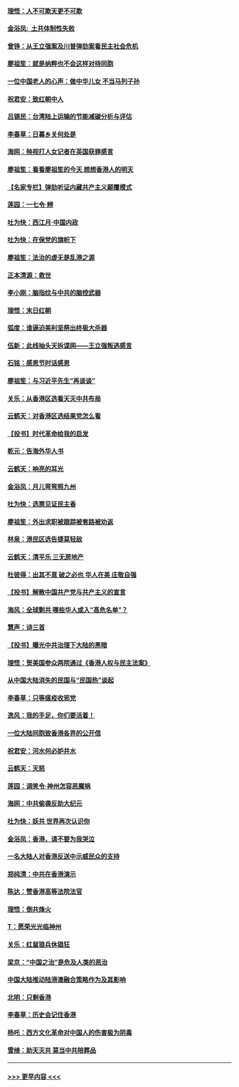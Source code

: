 #### [理悟：人不可欺天更不可欺](../pages/nsc993/n11699657.md?t=12041811) 
#### [金浴凤:  土共体制性失败](../pages/nsc993/n11699361.md?t=12041811) 
#### [曾铮：从王立强案及川普弹劾案看民主社会危机](../pages/nsc993/n11699318.md?t=12041811) 
#### [廖祖笙：就是纳粹也不会这样对待同胞](../pages/nsc993/n11697658.md?t=12041811) 
#### [一位中国老人的心声：做中华儿女 不当马列子孙](../pages/nsc993/n11697525.md?t=12041811) 
#### [祝君安：致红朝中人](../pages/nsc993/n11697518.md?t=12041811) 
#### [吕锡民：台湾陆上运输的节能减碳分析与评估](../pages/nsc993/n11694983.md?t=12041811) 
#### [李春草：日暮乡关何处是](../pages/nsc993/n11694805.md?t=12041811) 
#### [海网：殃视打人女记者在英国获罪感言](../pages/nsc993/n11693832.md?t=12041811) 
#### [廖祖笙：看看廖祖笙的今天 想想香港人的明天](../pages/nsc993/n11693707.md?t=12041811) 
#### [【名家专栏】弹劾听证内藏共产主义颠覆模式](../pages/nsc993/n11693563.md?t=12041811) 
#### [莲园：一七令‧辨](../pages/nsc993/n11692558.md?t=12041811) 
#### [吐为快：西江月·中国内政](../pages/nsc993/n11692071.md?t=12041811) 
#### [吐为快：在保党的旗帜下](../pages/nsc993/n11691188.md?t=12041811) 
#### [廖祖笙：法治的虚无是乱港之源](../pages/nsc993/n11690605.md?t=12041811) 
#### [正本清源：救世](../pages/nsc993/n11689134.md?t=12041811) 
#### [李小刚：脑指纹与中共的脑控武器](../pages/nsc993/n11688900.md?t=12041811) 
#### [理悟：末日红朝](../pages/nsc993/n11688829.md?t=12041811) 
#### [弧度：谁逼迫美利坚祭出终极大杀器](../pages/nsc993/n11688735.md?t=12041811) 
#### [伍新：此线抽头天拆谍网——王立强叛逃感言](../pages/nsc993/n11687981.md?t=12041811) 
#### [石铭：感恩节时话感恩](../pages/nsc993/n11687568.md?t=12041811) 
#### [廖祖笙：与习近平先生“再谈谈”](../pages/nsc993/n11687005.md?t=12041811) 
#### [关乐：从香港区选看天灭中共布局](../pages/nsc993/n11686647.md?t=12041811) 
#### [云鹤天：对香港区选结果党怎么看](../pages/nsc993/n11686216.md?t=12041811) 
#### [【投书】时代革命给我的启发](../pages/nsc993/n11684287.md?t=12041811) 
#### [乾元：告海外华人书](../pages/nsc993/n11684044.md?t=12041811) 
#### [云鹤天：响亮的耳光](../pages/nsc993/n11684254.md?t=12041811) 
#### [金浴凤：月儿弯弯照九州](../pages/nsc993/n11684231.md?t=12041811) 
#### [吐为快：选票见证民主香](../pages/nsc993/n11684206.md?t=12041811) 
#### [廖祖笙：外出求职被跟踪被套路被劝返](../pages/nsc993/n11683874.md?t=12041811) 
#### [林泉：港民区选告捷莫轻敌](../pages/nsc993/n11683930.md?t=12041811) 
#### [云鹤天：清平乐 三无房地产](../pages/nsc993/n11681521.md?t=12041811) 
#### [杜彼得：出其不意 破之必也 华人在美 庄敬自强](../pages/nsc993/n11679554.md?t=12041811) 
#### [【投书】解散中国共产党与共产主义的宣言](../pages/nsc993/n11679177.md?t=12041811) 
#### [海风：全球剿共 哪些华人或入“高危名单”？](../pages/nsc993/n11678617.md?t=12041811) 
#### [慧声：诗三首](../pages/nsc993/n11678848.md?t=12041811) 
#### [【投书】曝光中共治理下大陆的黑暗](../pages/nsc993/n11678674.md?t=12041811) 
#### [理悟：贺美国参众两院通过《香港人权与民主法案》](../pages/nsc993/n11678104.md?t=12041811) 
#### [从中国大陆消失的民国与“民国热”谈起](../pages/nsc993/n11678075.md?t=12041811) 
#### [李春草：只等瘟疫收邪党](../pages/nsc993/n11677308.md?t=12041811) 
#### [逸风：我的手足，你们要活着！](../pages/nsc993/n11676352.md?t=12041811) 
#### [一位大陆同胞致香港各界的公开信](../pages/nsc993/n11675761.md?t=12041811) 
#### [祝君安：河水何必妒井水](../pages/nsc993/n11675746.md?t=12041811) 
#### [云鹤天：天怒](../pages/nsc993/n11675718.md?t=12041811) 
#### [莲园：调笑令‧神州怎容恶魔祸](../pages/nsc993/n11675648.md?t=12041811) 
#### [海网：中共偷袭反助大纪元](../pages/nsc993/n11673515.md?t=12041811) 
#### [吐为快：妖共 世界再次认识你](../pages/nsc993/n11673506.md?t=12041811) 
#### [金浴凤：香港，请不要为我哭泣](../pages/nsc993/n11673248.md?t=12041811) 
#### [一名大陆人对香港反送中示威民众的支持](../pages/nsc993/n11672615.md?t=12041811) 
#### [郑纯清：中共在香港演示](../pages/nsc993/n11670539.md?t=12041811) 
#### [陈达：赞香港高等法院法官](../pages/nsc993/n11669542.md?t=12041811) 
#### [理悟：倒共烽火](../pages/nsc993/n11668844.md?t=12041811) 
#### [T：愿荣光光临神州](../pages/nsc993/n11668421.md?t=12041811) 
#### [关乐：红鼠狼兵休猖狂](../pages/nsc993/n11668378.md?t=12041811) 
#### [梁京：“中国之治”是危及人类的恶治](../pages/nsc993/n11668328.md?t=12041811) 
#### [中国大陆推动陆港澳融合策略作为及其影响](../pages/nsc993/n11668157.md?t=12041811) 
#### [北明：只剩香港](../pages/nsc993/n11668002.md?t=12041811) 
#### [李春草：历史会记住香港](../pages/nsc993/n11667927.md?t=12041811) 
#### [杨吒：西方文化革命对中国人的伤害极为阴毒](../pages/nsc993/n11664521.md?t=12041811) 
#### [雪绮：助天灭共 莫当中共陪葬品](../pages/nsc993/n11662650.md?t=12041811) 

----
#### [ >>> 更早内容 <<< ](../indexes/nsc993-earlier.md)
